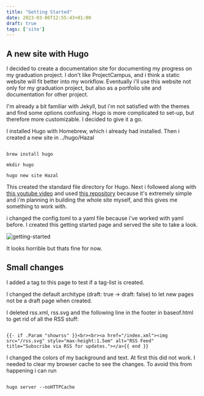 ```yaml
---
title: "Getting Started"
date: 2023-03-06T12:55:43+01:00
draft: true
tags: ['site']
---
```


## A new site with Hugo

I decided to create a documentation site for documenting my progress on my graduation project. I don't like ProjectCampus, and i think a static website will fit better into my workflow. Eventually i'll use this website not only for my graduation project, but also as a portfolio site and documentation for other project. 

I'm already a bit familiar with Jekyll, but i'm not satisfied with the themes and find some options confusing. Hugo is more complicated to set-up, but therefore more customizable. I decided to give it a go.


I installed Hugo with Homebrew, which i already had installed. Then i created a new site in ../hugo/Hazal

```

brew install hugo

mkdir hugo

hugo new site Hazal

```

This created the standard file directory for Hugo. Next i followed along with [this youtube video](https://www.youtube.com/watch?v=ZFL09qhKi5I&ab_channel=LukeSmith) and used [this repository](https://github.com/LukeSmithxyz/lugo) because it's extremely simple and i'm planning in building the whole site myself, and this gives me something to work with. 

i changed the config.toml to a yaml file because i've worked with yaml before. I created this getting started page and served the site to take a look. 

![getting-started](/getting-started.png)

It looks horrible but thats fine for now.

## Small changes

I added a tag to this page to test if a tag-list is created. 

I changed the default architype (draft: true -> draft: false) to let new pages not be a draft page when created. 

I deleted rss.xml, rss.svg and the following line in the footer in baseof.html to get rid of all the RSS stuff:

```

{{- if .Param "showrss" }}<br><br><a href="/index.xml"><img src="/rss.svg" style="max-height:1.5em" alt="RSS Feed" title="Subscribe via RSS for updates."></a>{{ end }}

```

I changed the colors of my background and text. At first this did not work. I needed to clear my browser cache to see the changes. To avoid this from happening i can run 

```

hugo server --noHTTPCache

```

